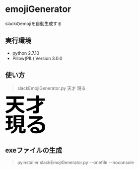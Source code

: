 # emojiGenerator
slackのemojiを自動生成する

## 実行環境
- python 2.7.10  
- Pillow(PIL) Version 3.0.0 

## 使い方
>slackEmojiGenerator.py 天才 現る  

![test.png](test.png)

## exeファイルの生成
>pyinstaller slackEmojiGenerator.py --onefile --noconsole
